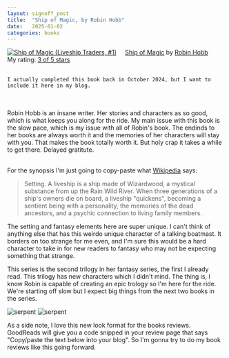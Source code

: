```yaml
---
layout: signoff_post
title:  "Ship of Magic, by Robin Hobb"
date:   2025-01-02
categories: books
---
```


<div class="book-review">
	<a href="https://www.goodreads.com/book/show/12479384-ship-of-magic" style="float: left; padding-right: 20px"><img border="0" alt="Ship of Magic (Liveship Traders, #1)" src="https://i.gr-assets.com/images/S/compressed.photo.goodreads.com/books/1674925924l/12479384._SX98_.jpg" /></a><a href="https://www.goodreads.com/book/show/12479384-ship-of-magic">Ship of Magic</a> by <a href="https://www.goodreads.com/author/show/25307.Robin_Hobb">Robin Hobb</a><br/>
	My rating: <a href="https://www.goodreads.com/review/show/6398682003">3 of 5 stars</a><br /><br />

	I actually completed this book back in October 2024, but I want to include it here in my blog.
<br/><br/>
	Robin Hobb is an insane writer. Her stories and characters as so good, which is what keeps you along for the ride.
	My main issue with this book is the slow pace, which is my issue with all of Robin's book.
	The endinds to her books are always worth it and the memories of her characters will stay with you.
	That makes the book totally worth it.
	But holy crap it takes a while to get there. Delayed gratitute.
<br/><br/>
</div>

For the synopsis I'm just going to copy-paste what [Wikipedia](https://en.wikipedia.org/wiki/Ship_of_Magic) says:
> Setting. A liveship is a ship made of Wizardwood, a mystical substance from up the Rain Wild River. When three generations of a ship's owners die on board, a liveship "quickens", becoming a sentient being with a personality, the memories of the dead ancestors, and a psychic connection to living family members.

The setting and fantasy elements here are super unique.
I can't think of anything else that has this weirdo unique character of a talking boatmast.
It borders on too strange for me even, and I'm sure this would be a hard character to take in for new readers to fantasy who may not be expecting something that strange. 

This series is the second trilogy in her fantasy series, the first I already read.
This trilogy has new characters which I didn't mind. 
The thing is, I know Robin is capable of creating an epic trology so I'm here for the ride.
We're starting off slow but I expect big things from the next two books in the series. 

![serpent](https://64.media.tumblr.com/af097b3285e2b48abd360daf04552ea0/505311b611c470a5-23/s1280x1920/d1e001f215e47cd44f89c3385cef57498557c618.jpg)
![serpent](https://theplenty.net/wiki/images/8/8d/Ship-of-Magic-port.jpg)

As a side note, I love this new look format for the books reviews.
GoodReads will give you a code snipped in your review page that says "Copy/paste the text below into your blog".
So I'm gonna try to do my book reviews like this going forward.